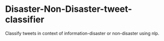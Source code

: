 # Disaster-Non-Disaster-tweet-classifier

Classify tweets in context of information-disaster or non-disaster using nlp.
